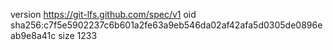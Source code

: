 version https://git-lfs.github.com/spec/v1
oid sha256:c7f5e5902237c6b601a2fe63a9eb546da02af42afa5d0305de0896eab9e8a41c
size 1233
